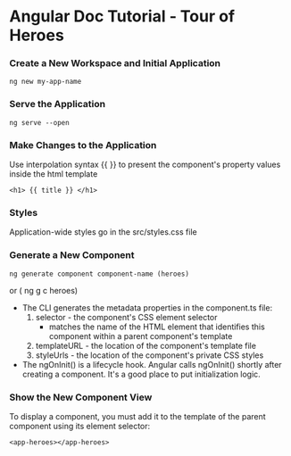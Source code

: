 # Angular Doc Tutorial - Tour of Heroes

### Create a New Workspace and Initial Application

```
ng new my-app-name
```

### Serve the Application

```
ng serve --open
```

### Make Changes to the Application

Use interpolation syntax {{ }} to present the component's property values inside the html template

```
<h1> {{ title }} </h1>
```

### Styles

Application-wide styles go in the src/styles.css file

### Generate a New Component

```
ng generate component component-name (heroes)
```
or ( ng g c heroes)

* The CLI generates the metadata properties in the component.ts file:
    1. selector - the component's CSS element selector
        * matches the name of the HTML element that identifies this component within a parent component's template
    2. templateURL - the location of the component's template file
    3. styleUrls - the location of the component's private CSS styles
* The ngOnInit() is a lifecycle hook. Angular calls ngOnInit() shortly after creating a component. It's a good place to put initialization logic.

### Show the New Component View

To display a component, you must add it to the template of the parent component using its element selector:
```
<app-heroes></app-heroes>
```
